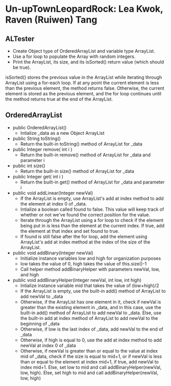 # Un-upTownLeopardRock: Lea Kwok, Raven (Ruiwen) Tang

## ALTester
* Create Object type of OrderedArrayList and variable type ArrayList. 
* Use a for loop to populate the Array with random integers. 
* Print the ArrayList, its size, and its isSorted() return value (which should be true).

isSorted() stores the previous value in the ArrayList while iterating through ArrayList using a for-each loop. If at any point the current element is less than the previous element, the method returns false. Otherwise, the current element is stored as the previous element, and the for loop continues until the method returns true at the end of the ArrayList.

## OrderedArrayList
* public OrderedArrayList()
    * Intialize _data as a new Object ArrayList<Integer>
* public String toString()
    * Return the built-in toString() method of ArrayList for _data
* public Integer remove( int i )
    * Return the built-in remove() method of ArrayList for _data and parameter i
* public int size()
    * Return the built-in size() method of ArrayList for _data
* public Integer get( int i )
    * Return the built-in get() method of ArrayList for _data and parameter i
* public void addLinear(Integer newVal)
    * If the ArrayList is empty, use ArrayList's add at index method to add the element at index 0 of _data.
    * Intialize a boolean called found to false. This value will keep track of whether or not we've found the correct position for the value.
    * Iterate through the ArrayList using a for loop to check if the element being put in is less than the element at the current index. If true, add the element at that index and set found to true. 
    * If found is still false after the for loop, add the element using ArrayList's add at index method at the index of the size of the ArrayList. 
* public void addBinary(Integer newVal)
    * Initialize instance variables low and high for organization purposes
    * low takes the value of 0, high takes the value of this.size()-1
    * Call helper method addBinaryHelper with parameters newVal, low, and high
* public void addBinaryHelper(Integer newVal, int low, int high)
    * Intialize instance variable mid that takes the value of (low+high)/2
    * If the ArrayList is empty, use the built-in add() method of ArrayList to add newVal to _data
    * Otherwise, if the ArrayList has one element in it, check if newVal is greater than the existing element in _data, and in this case, use the built-in add() method of ArrayList to add newVal to _data. Else, use the built-in add at index method of ArrayList to add newVal to the beginning of _data
    * Otherwise, if low is the last index of _data, add newVal to the end of _data
    * Otherwise, if high is equal to 0, use the add at index method to add newVal at index 0 of _data
    * Otherwise, if newVal is greater than or equal to the value at index mid of _data, check if the size is equal to mid+1, or if newVal is less than or equal to the element at index mid+1, if true, add newVal to index mid+1. Else, set low to mid and call addBinaryHelper(newVal, low, high). Else, set high to mid and call addBinaryHelper(newVal, low, high)
    
